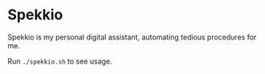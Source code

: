 # Spekkio

Spekkio is my personal digital assistant, automating tedious procedures for me.

Run `./spekkio.sh` to see usage.
